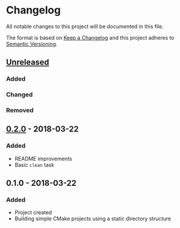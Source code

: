# Changelog

All notable changes to this project will be documented in this file.

The format is based on [Keep a Changelog](http://keepachangelog.com/en/1.0.0/)
and this project adheres to [Semantic Versioning](http://semver.org/spec/v2.0.0.html).

## [Unreleased]

### Added

### Changed

### Removed

## [0.2.0] - 2018-03-22

### Added

- README improvements
- Basic `clean` task

## 0.1.0 - 2018-03-22

### Added

- Project created
- Building simple CMake projects using a static directory structure

[Unreleased]: https://github.com/code-lever/elixir-cmake/compare/v0.2.0...HEAD
[0.2.0]: https://github.com/code-lever/elixir-cmake/compare/v0.1.0...v0.2.0